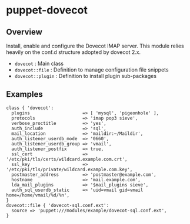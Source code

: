 # puppet-dovecot

## Overview

Install, enable and configure the Dovecot IMAP server.
This module relies heavily on the conf.d structure adopted by dovecot 2.x.

* `dovecot` : Main class
* `dovecot::file` : Definition to manage configuration file snippets
* `dovecot::plugin` : Definition to install plugin sub-packages

## Examples

    class { 'dovecot':
      plugins                    => [ 'mysql', 'pigeonhole' ],
      protocols                  => 'imap pop3 sieve',
      verbose_proctitle          => 'yes',
      auth_include               => 'sql',
      mail_location              => 'maildir:~/Maildir',
      auth_listener_userdb_mode  => '0660',
      auth_listener_userdb_group => 'vmail',
      auth_listener_postfix      => true,
      ssl_cert                   => '/etc/pki/tls/certs/wildcard.example.com.crt',
      ssl_key                    => '/etc/pki/tls/private/wildcard.example.com.key',
      postmaster_address         => 'postmaster@example.com',
      hostname                   => 'mail.example.com',
      lda_mail_plugins           => '$mail_plugins sieve',
      auth_sql_userdb_static     => 'uid=vmail gid=vmail home=/home/vmail/%d/%n',
    }
    dovecot::file { 'dovecot-sql.conf.ext':
      source => 'puppet:///modules/example/dovecot-sql.conf.ext',
    }

